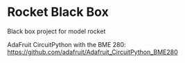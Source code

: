 # Rocket Black Box
Black box project for model rocket

AdaFruit CircuitPython with the BME 280:
https://github.com/adafruit/Adafruit_CircuitPython_BME280

